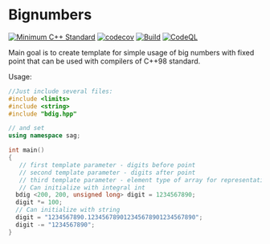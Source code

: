 # Bignumbers

[![Minimum C++ Standard](https://img.shields.io/badge/standard-C%2B%2B98-blue)](https://img.shields.io/badge/standard-C%2B%2B98-blue)
[![codecov](https://codecov.io/gh/AndreyGRSV/bignumbers/branch/develop/graph/badge.svg?token=W2YSS77274)](https://codecov.io/gh/AndreyGRSV/bignumbers)
[![Build](https://github.com/AndreyGRSV/bignumbers/actions/workflows/build.yml/badge.svg)](https://github.com/AndreyGRSV/bignumbers/actions/workflows/build.yml)
[![CodeQL](https://github.com/AndreyGRSV/bignumbers/actions/workflows/codeql.yml/badge.svg)](https://github.com/AndreyGRSV/bignumbers/actions/workflows/codeql.yml)


Main goal is to create template for simple usage of big numbers with fixed point that can be used with compilers of C++98 standard.

Usage:

```C++
//Just include several files:
#include <limits> 
#include <string>
#include "bdig.hpp"

// and set
using namespace sag;

int main()
{
   // first template parameter - digits before point
   // second template parameter - digits after point
   // third template parameter - element type of array for representation 
   // Can initialize with integral int
  bdig <200, 200, unsigned long> digit = 1234567890;
  digit *= 100;
  // Can initialize with string
  digit = "1234567890.123456789012345678901234567890";
  digit -= "1234567890";
}
```
